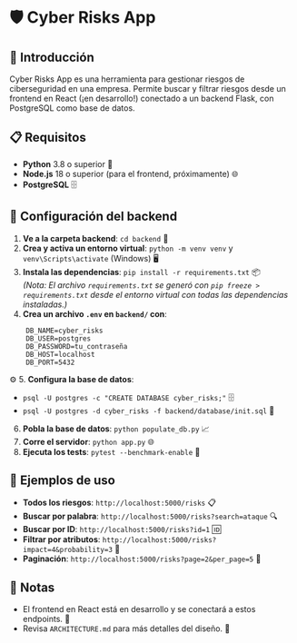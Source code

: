 # 🛡️ Cyber Risks App

## 📝 Introducción
Cyber Risks App es una herramienta para gestionar riesgos de ciberseguridad en una empresa. Permite buscar y filtrar riesgos desde un frontend en React (¡en desarrollo!) conectado a un backend Flask, con PostgreSQL como base de datos.

## 📋 Requisitos
- **Python** 3.8 o superior 🐍
- **Node.js** 18 o superior (para el frontend, próximamente) 🌐
- **PostgreSQL** 🗄️

## 🚀 Configuración del backend
1. **Ve a la carpeta backend**: `cd backend` 📂
2. **Crea y activa un entorno virtual**: `python -m venv venv` y `venv\Scripts\activate` (Windows) 🖥️
3. **Instala las dependencias**: `pip install -r requirements.txt` 📦  
   *(Nota: El archivo `requirements.txt` se generó con `pip freeze > requirements.txt` desde el entorno virtual con todas las dependencias instaladas.)*
4. **Crea un archivo `.env` en `backend/` con**:


```
    DB_NAME=cyber_risks
    DB_USER=postgres
    DB_PASSWORD=tu_contraseña
    DB_HOST=localhost
    DB_PORT=5432
```


⚙️
5. **Configura la base de datos**:
- `psql -U postgres -c "CREATE DATABASE cyber_risks;"` 🗄️
- `psql -U postgres -d cyber_risks -f backend/database/init.sql` 📜
6. **Pobla la base de datos**: `python populate_db.py` 📈
7. **Corre el servidor**: `python app.py` 🌐
8. **Ejecuta los tests**: `pytest --benchmark-enable` 🧪

## 🌟 Ejemplos de uso
- **Todos los riesgos**: `http://localhost:5000/risks` 📋
- **Buscar por palabra**: `http://localhost:5000/risks?search=ataque` 🔍
- **Buscar por ID**: `http://localhost:5000/risks?id=1` 🆔
- **Filtrar por atributos**: `http://localhost:5000/risks?impact=4&probability=3` 🎯
- **Paginación**: `http://localhost:5000/risks?page=2&per_page=5` 📄

## 📌 Notas
- El frontend en React está en desarrollo y se conectará a estos endpoints. 🚀
- Revisa `ARCHITECTURE.md` para más detalles del diseño. 📖